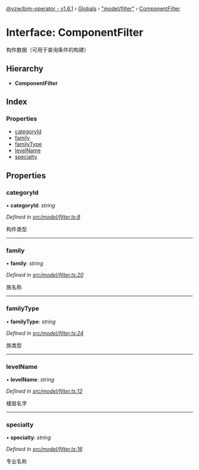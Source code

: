 [@yzw/bim-operator - v1.6.1](../README.md) › [Globals](../globals.md) › ["model/filter"](../modules/_model_filter_.md) › [ComponentFilter](_model_filter_.componentfilter.md)

# Interface: ComponentFilter

构件数据（可用于查询条件的构建）

## Hierarchy

* **ComponentFilter**

## Index

### Properties

* [categoryId](_model_filter_.componentfilter.md#categoryid)
* [family](_model_filter_.componentfilter.md#family)
* [familyType](_model_filter_.componentfilter.md#familytype)
* [levelName](_model_filter_.componentfilter.md#levelname)
* [specialty](_model_filter_.componentfilter.md#specialty)

## Properties

###  categoryId

• **categoryId**: *string*

*Defined in [src/model/filter.ts:8](https://github.com/youkaisteve/bim-operator/blob/dd4687d/src/model/filter.ts#L8)*

构件类型

___

###  family

• **family**: *string*

*Defined in [src/model/filter.ts:20](https://github.com/youkaisteve/bim-operator/blob/dd4687d/src/model/filter.ts#L20)*

族名称

___

###  familyType

• **familyType**: *string*

*Defined in [src/model/filter.ts:24](https://github.com/youkaisteve/bim-operator/blob/dd4687d/src/model/filter.ts#L24)*

族类型

___

###  levelName

• **levelName**: *string*

*Defined in [src/model/filter.ts:12](https://github.com/youkaisteve/bim-operator/blob/dd4687d/src/model/filter.ts#L12)*

楼层名字

___

###  specialty

• **specialty**: *string*

*Defined in [src/model/filter.ts:16](https://github.com/youkaisteve/bim-operator/blob/dd4687d/src/model/filter.ts#L16)*

专业名称
